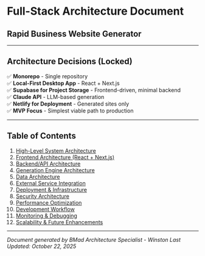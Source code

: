 # Full-Stack Architecture Document
## Rapid Business Website Generator

---

## Architecture Decisions (Locked)

✅ **Monorepo** - Single repository  
✅ **Local-First Desktop App** - React + Next.js  
✅ **Supabase for Project Storage** - Frontend-driven, minimal backend  
✅ **Claude API** - LLM-based generation  
✅ **Netlify for Deployment** - Generated sites only  
✅ **MVP Focus** - Simplest viable path to production  

---

## Table of Contents

1. [High-Level System Architecture](./high-level-system-architecture.md)
2. [Frontend Architecture (React + Next.js)](./frontend-architecture.md)
3. [Backend/API Architecture](./backend-api-architecture.md)
4. [Generation Engine Architecture](./generation-engine-architecture.md)
5. [Data Architecture](./data-architecture.md)
6. [External Service Integration](./external-service-integration.md)
7. [Deployment & Infrastructure](./deployment-infrastructure.md)
8. [Security Architecture](./security-architecture.md)
9. [Performance Optimization](./performance-optimization.md)
10. [Development Workflow](./development-workflow.md)
11. [Monitoring & Debugging](./monitoring-debugging.md)
12. [Scalability & Future Enhancements](./scalability-future-enhancements.md)

---

*Document generated by BMad Architecture Specialist - Winston*
*Last Updated: October 22, 2025*
